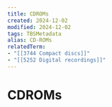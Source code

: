 ```yaml
---
title: CDROMs
created: 2024-12-02
modified: 2024-12-02
tags: TBSMetadata
alias: CD-ROMs
relatedTerm:
- "[[3744 Compact discs]]"
- "[[5252 Digital recordings]]"
---
```

# CDROMs
